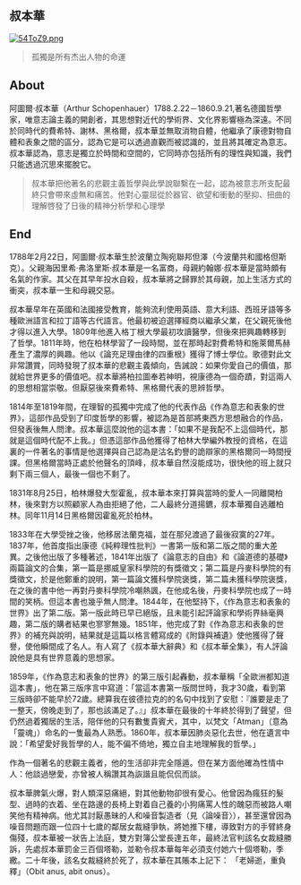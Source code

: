 ## 叔本華
[![54ToZ9.png](https://z3.ax1x.com/2021/10/25/54ToZ9.png)](https://imgtu.com/i/54ToZ9)
> 孤獨是所有杰出人物的命運
> 
## About 
阿圖爾·叔本華（Arthur Schopenhauer）1788.2.22－1860.9.21,著名德國哲學家，唯意志論主義的開創者，其思想對近代的學術界、文化界影響極為深遠。不同於同時代的費希特、謝林、黑格爾，叔本華並無取消物自體，他繼承了康德對物自體和表象之間的區分，認為它是可以透過直觀而被認識的，並且將其確定為意志。叔本華認為，意志是獨立於時間和空間的，它同時亦包括所有的理性與知識，我們只能透過沉思來擺脫它。

> 叔本華把他著名的悲觀主義哲學與此學說聯繫在一起，認為被意志所支配最終只會帶來虛無和痛苦。他對心靈屈從於器官、欲望和衝動的壓抑、扭曲的理解啓發了日後的精神分析學和心理學
&nbsp;

## End
1788年2月22日，阿圖爾·叔本華生於波蘭立陶宛聯邦但澤（今波蘭共和國格但斯克）。父親海因里希·弗洛里斯·叔本華是一名富商，母親約翰娜·叔本華是當時頗有名氣的作家。其父在其早年投水自殺，叔本華將之歸罪於其母親，加上生活方式的衝突，叔本華一生和母親交惡。

叔本華早年在英國和法國接受教育，能夠流利使用英語、意大利語、西班牙語等多種歐洲語言和拉丁語等古代語言。他最初被迫選擇經商以繼承父業，在父親死後他才得以進入大學。1809年他進入格丁根大學最初攻讀醫學，但後來把興趣轉移到了哲學。1811年時，他在柏林學習了一段時間，並在那時起對費希特和施萊爾馬赫產生了濃厚的興趣。他以《論充足理由律的四重根》獲得了博士學位。歌德對此文非常讚賞，同時發現了叔本華的悲觀主義傾向，告誡說：如果你愛自己的價值，那就給世界更多的價值吧。叔本華將柏拉圖奉若神明，視康德為一個奇蹟，對這兩人的思想相當崇敬。但厭惡後來費希特、黑格爾代表的思辨哲學。

1814年至1819年間，在理智的孤獨中完成了他的代表作品《作為意志和表象的世界》，這部作品受到了印度哲學的影響，被認為是首部將東西方思想融合的作品，但發表後無人問津。叔本華這麼說他的這本書：「如果不是我配不上這個時代，那就是這個時代配不上我。」但憑這部作品他獲得了柏林大學編外教授的資格，在這裏的一件著名的事情是他選擇與自己認為是沽名釣譽的詭辯家的黑格爾同一時間授課。但黑格爾當時正處於他聲名的頂峰，叔本華自然沒能成功，很快他的班上就只剩下兩三個人，最後一個也不剩了。

1831年8月25日，柏林爆發大型霍亂，叔本華本來打算與當時的愛人一同離開柏林，後來對方以照顧家人為由拒絕了他，二人最終分道揚鑣，叔本華獨自逃離柏林。同年11月14日黑格爾因霍亂死於柏林。

1833年在大學受挫之後，他移居法蘭克福，並在那兒渡過了最後寂寞的27年。1837年，他首度指出康德《純粹理性批判》一書第一版和第二版之間的重大差異。之後他出版了多種著述，1841年出版了《論意志的自由》和《論道德的基礎》兩篇論文的合集，第一篇是挪威皇家科學院的有獎徵文；第二篇是丹麥科學院的有獎徵文，於是他鄭重的說明，第一篇論文獲科學院褒獎，第二篇未獲科學院褒獎，在之後的書中他一再對丹麥科學院冷嘲熱諷，在他成名後，丹麥科學院也成了一時間的笑柄。但這本書也幾乎無人問津。1844年，在他堅持下，《作為意志和表象的世界》出了第二版。第一版此時已早已絕版，且未能引起評論家和學術界絲毫興趣，第二版的購者結果也寥寥無幾。1851年，他完成了對《作為意志和表象的世界》的補充與說明，結果就是這篇以格言體寫成的《附錄與補遺》使他獲得了聲譽，使他瞬間成了名人。有人寫了《叔本華大辭典》和《叔本華全集》，有人評論說他是具有世界意義的思想家。

1859年，《作為意志和表象的世界》的第三版引起轟動，叔本華稱「全歐洲都知道這本書」，他在第三版序言中寫道：「當這本書第一版問世時，我才30歲，看到第三版時卻不能早於72歲。總算我在彼德拉克的的名句中找到了安慰：『誰要是走了一整天，傍晚走到了，那也該滿足了。』」叔本華在最後的十年終於得到了聲望，但仍然過着獨居的生活，陪伴他的只有數隻貴賓犬，其中，以梵文「Atman」（意為「靈魂」）命名的一隻最為人熟悉。1860年，叔本華因肺炎惡化去世，他在遺言中說：「希望愛好我哲學的人，能不偏不倚地，獨立自主地理解我的哲學。」

作為一個著名的悲觀主義者，他的生活卻非完全隱遁。但在某方面他確為性情中人：他談過戀愛，亦曾被人稱讚其為詼諧且能侃侃而談。

叔本華脾氣火爆，對人類深惡痛絕，對其他動物卻很有愛心。他曾因為瘋狂的髮型、過時的衣着、坐在路邊的長椅上對着自己養的小狗痛罵人性的醜惡而被路人嘲笑他有精神病。他尤其討厭愚昧的人和噪音製造者（見〈論噪音〉），甚至還曾因為噪音問題而跟一位四十七歲的鄰居女裁縫爭執，將她推下樓，導致對方的手臂終身傷殘，叔本華被一狀告上法庭，雙方對簿公堂長達五年，最終法官判該名女裁縫勝訴，先處叔本華罰金三百個塔勒，並勒令叔本華每年必須支付她六十個塔勒，季繳。二十年後，該名女裁縫終於死了，叔本華在其賬本上記下： 「老婦逝，重負釋」（Obit anus, abit onus）。
